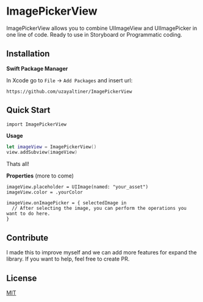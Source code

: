 
# ImagePickerView
ImagePickerView allows you to combine UIImageView and UIImagePicker in one line of code. Ready to use in Storyboard or Programmatic coding.
## Installation

**Swift Package Manager**

In Xcode go to `File`  -> `Add Packages`  and insert url:

```https://github.com/uzayaltiner/ImagePickerView```

## Quick Start
```import ImagePickerView```

**Usage**

```swift
let imageView = ImagePickerView()
view.addSubview(imageView)
```
Thats all!

**Properties** (more to come)
```
imageView.placeholder = UIImage(named: "your_asset")
imageView.color = .yourColor
```

```
imageView.onImagePicker = { selectedImage in
  // After selecting the image, you can perform the operations you want to do here.
}
```
## Contribute

I made this to improve myself and we can add more features for expand the library. If you want to help, feel free to create PR.

  
## License

[MIT](https://choosealicense.com/licenses/mit/)

  
